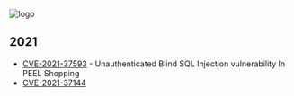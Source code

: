 ![logo](https://raw.githubusercontent.com/faisalfs10x/CVE-IDs/main/assets/cve.png)

## 2021

- [CVE-2021-37593](https://github.com/faisalfs10x/CVE-IDs/blob/main/2021/CVE-2021-37593/Advisory.md) - Unauthenticated Blind SQL Injection vulnerability In PEEL Shopping
- [CVE-2021-37144](https://github.com/faisalfs10x/CVE-IDs/tree/main/2021/CVE-2021-37144)
